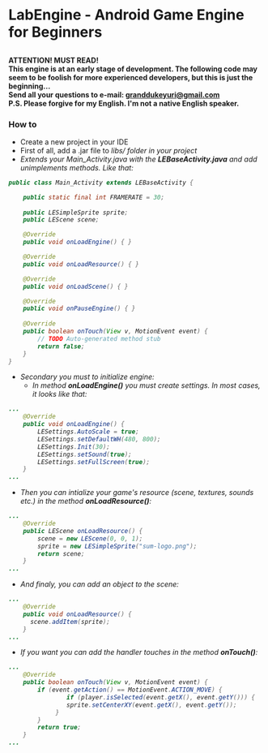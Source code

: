 # LabEngine - Android Game Engine for Beginners

## 
<b>ATTENTION! MUST READ! <br>
This engine is at an early stage of development. The following code may seem to be foolish for more experienced developers, but this is just the beginning... <br>
Send all your questions to e-mail: <granddukeyuri@gmail.com> <br>
P.S. Please forgive for my English. I'm not a native English speaker.</b>

### How to

* Create a new project in your IDE
* First of all, add a .jar file to <i>libs/<i> folder in your project
* Extends your Main_Activity.java with the <b>LEBaseActivity.java</b> and add unimplements methods. Like that:
```java
public class Main_Activity extends LEBaseActivity {

	public static final int FRAMERATE = 30;
	
	public LESimpleSprite sprite;
	public LEScene scene;

  	@Override
  	public void onLoadEngine() { }

	@Override
	public void onLoadResource() { }

	@Override
	public void onLoadScene() { }

	@Override
	public void onPauseEngine() { }
	
	@Override
	public boolean onTouch(View v, MotionEvent event) {
		// TODO Auto-generated method stub
		return false;
	}
}
```
* Secondary you must to initialize engine:
  * In method <b>onLoadEngine()</b> you must create settings. In most cases, it looks like that: 
```java
...
	@Override
	public void onLoadEngine() {
   		LESettings.AutoScale = true;
		LESettings.setDefaultWH(480, 800);
		LESettings.Init(30);
		LESettings.setSound(true);
		LESettings.setFullScreen(true);
	}
...
```
  * Then you can intialize your game's resource (scene, textures, sounds etc.) in the method <b>onLoadResource()</b>: 
```java
...
	@Override
	public LEScene onLoadResource() {
		scene = new LEScene(0, 0, 1);
		sprite = new LESimpleSprite("sum-logo.png");
		return scene;
	}
...
```
  * And finaly, you can add an object to the scene:
```java
...
	@Override
	public void onLoadResource() {
	  scene.addItem(sprite);
	}
...
```
  * If you want you can add the handler touches in the method <b> onTouch()</b>:
```java
...
	@Override
	public boolean onTouch(View v, MotionEvent event) {
		if (event.getAction() == MotionEvent.ACTION_MOVE) {
		    	if (player.isSelected(event.getX(), event.getY())) {
				sprite.setCenterXY(event.getX(), event.getY());
			 }
		}
		return true;
	}
...
```
